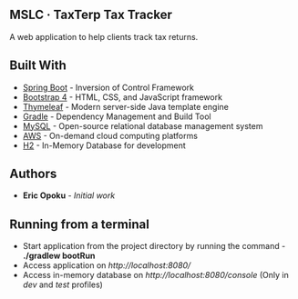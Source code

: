 ## MSLC · TaxTerp Tax Tracker
A web application to help clients track tax returns.

## Built With

* [Spring Boot](https://projects.spring.io/spring-boot/) - Inversion of Control Framework
* [Bootstrap 4](http://getbootstrap.com/) - HTML, CSS, and JavaScript framework
* [Thymeleaf](https://www.thymeleaf.org/) - Modern server-side Java template engine 
* [Gradle](https://gradle.org/) - Dependency Management and Build Tool
* [MySQL](https://www.mysql.com/) - Open-source relational database management system
* [AWS](https://aws.amazon.com/) - On-demand cloud computing platforms
* [H2](http://www.h2database.com/) - In-Memory Database for development

## Authors
* **Eric Opoku** - *Initial work* 

## Running from a terminal
* Start application from the project directory by running the command - **./gradlew bootRun**
* Access application on *http://localhost:8080/*
* Access in-memory database on *http://localhost:8080/console* (Only in *dev* and *test* profiles)